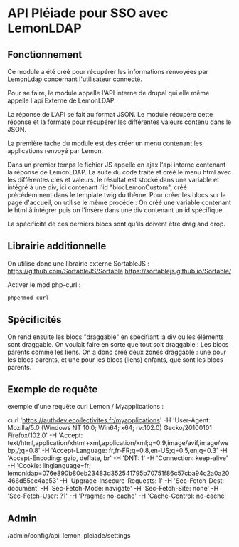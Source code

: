 # API Pléiade pour SSO avec LemonLDAP

## Fonctionnement

Ce module a été créé pour récupérer les informations renvoyées par LemonLdap concernant l'utilisateur connecté. 

Pour se faire, le module appelle l'API interne de drupal qui elle même appelle l'api Externe de LemonLDAP. 

La réponse de L'API se fait au format JSON. Le module récupère cette réponse et la formate pour récupérer les différentes valeurs contenu dans le JSON. 

La première tache du module est des créer un menu contenant les applications renvoyé par Lemon.

Dans un premier temps le fichier JS appelle en ajax l'api interne contenant la réponse de LemonLDAP. 
La suite du code traite et créé le menu html avec les différentes clés et valeurs. 
le résultat est stocké dans une variable et intégré à une div, ici contenant l'id "blocLemonCustom", créé précédemment dans le template twig du thème.
Pour créer les blocs sur la page d'accueil, on utilise le même procédé : On créé une variable contenant le html à intégrer puis on l'insère dans une div contenant un id spécifique.

La spécificité de ces derniers blocs sont qu'ils doivent être drag and drop. 

## Librairie additionnelle

On utilise donc une librairie externe SortableJS : 
https://github.com/SortableJS/Sortable
https://sortablejs.github.io/Sortable/

Activer le mod php-curl : 
```
phpenmod curl
```

## Spécificités

On rend ensuite les blocs "draggable" en spécifiant la div ou les éléments sont draggable. 
On voulait faire en sorte que tout soit draggable : Les blocs parents comme les liens. 
On a donc créé deux zones draggable : une pour les blocs parents, et une pour les blocs (liens) enfants, que sont les blocs parents. 

## Exemple de requête

exemple d'une requête curl Lemon / Myapplications :

curl 'https://authdev.ecollectivites.fr/myapplications' -H 'User-Agent: Mozilla/5.0 (Windows NT 10.0; Win64; x64; rv:102.0) Gecko/20100101 Firefox/102.0' -H 'Accept: text/html,application/xhtml+xml,application/xml;q=0.9,image/avif,image/webp,*/*;q=0.8' -H 'Accept-Language: fr,fr-FR;q=0.8,en-US;q=0.5,en;q=0.3' -H 'Accept-Encoding: gzip, deflate, br' -H 'DNT: 1' -H 'Connection: keep-alive' -H 'Cookie: llnglanguage=fr; lemonldap=076e890b80eb23483d352541795b70751f86c57cba94c2a0a20466d55ec4ae53' -H 'Upgrade-Insecure-Requests: 1' -H 'Sec-Fetch-Dest: document' -H 'Sec-Fetch-Mode: navigate' -H 'Sec-Fetch-Site: none' -H 'Sec-Fetch-User: ?1' -H 'Pragma: no-cache' -H 'Cache-Control: no-cache'

## Admin

/admin/config/api_lemon_pleiade/settings